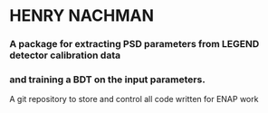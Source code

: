 # HENRY NACHMAN
### A package for extracting PSD parameters from LEGEND detector calibration data
### and training a BDT on the input parameters.  

A git repository to store and control all code written for ENAP work 
